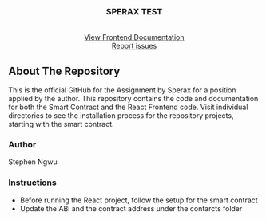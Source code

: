<br />
<div align="center">
  <h3 align="center">SPERAX TEST</h3>

  <p align="center">
    <br />
    <a href="https://github.com/techpilot/sperax-test/blob/main/sperax-client/public/sperax-client-documentation.pdf">View Frontend Documentation</a>
    <br />
    <a href="https://github.com/techpilot/sperax-test.git/issues">Report issues</a>
  </p>
</div>

## About The Repository

This is the official GitHub for the Assignment by Sperax for a position applied by the author. This repository contains the code and documentation for both the Smart Contract and the React Frontend code. Visit individual directories to see the installation process for the repository projects, starting with the smart contract.

### Author

Stephen Ngwu

### Instructions

- Before running the React project, follow the setup for the smart contract
- Update the ABi and the contract address under the contarcts folder
